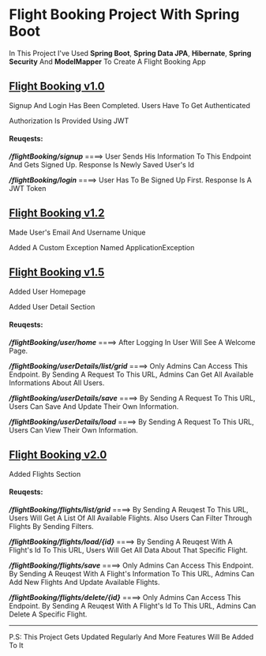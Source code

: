 <h1>Flight Booking Project With Spring Boot</h1>

<p>In This Project I've Used <strong>Spring Boot</strong>, <strong>Spring Data JPA</strong>, <strong>Hibernate</strong>, <strong>Spring Security</strong> And <strong>ModelMapper</strong> To Create A Flight Booking App</p>

<h2><u>Flight Booking v1.0</u></h2>

<p>Signup And Login Has Been Completed. Users Have To Get Authenticated</p>
<p>Authorization Is Provided Using JWT</p>

<h4>Reuqests:</h4>

<p><strong><i>/flightBooking/signup</i></strong> ====> User Sends His Information To This Endpoint And Gets Signed Up. Response Is Newly Saved User's Id</p>
<p><strong><i>/flightBooking/login</i></strong> ====> User Has To Be Signed Up First. Response Is A JWT Token</p>

<h2><u>Flight Booking v1.2</u></h2>

<p>Made User's Email And Username Unique</p>
<p>Added A Custom Exception Named ApplicationException</p>

<h2><u>Flight Booking v1.5</u></h2>

<p>Added User Homepage</p>
<p>Added User Detail Section</p>

<h4>Reuqests:</h4>

<p><strong><i>/flightBooking/user/home</i></strong> ====> After Logging In User Will See A Welcome Page.</p>
<p><strong><i>/flightBooking/userDetails/list/grid</i></strong> ====> Only Admins Can Access This Endpoint. By Sending A Request To This URL, Admins Can Get All Available Informations About All Users.</p>
<p><strong><i>/flightBooking/userDetails/save</i></strong> ====> By Sending A Request To This URL, Users Can Save And Update Their Own Information.</p>
<p><strong><i>/flightBooking/userDetails/load</i></strong> ====> By Sending A Request To This URL, Users Can View Their Own Information.</p>

<h2><u>Flight Booking v2.0</u></h2>

<p>Added Flights Section</p>

<h4>Reuqests:</h4>

<p><strong><i>/flightBooking/flights/list/grid</i></strong> ====> By Sending A Reuqest To This URL, Users Will Get A List Of All Available Flights. Also Users Can Filter Through Flights By Sending Filters.</p>
<p><strong><i>/flightBooking/flights/load/{id}</i></strong> ====> By Sending A Reuqest With A Flight's Id To This URL, Users Will Get All Data About That Specific Flight.</p>
<p><strong><i>/flightBooking/flights/save</i></strong> ====> Only Admins Can Access This Endpoint. By Sending A Reuqest With A Flight's Information To This URL, Admins Can Add New Flights And Update Available Flights.</p>
<p><strong><i>/flightBooking/flights/delete/{id}</i></strong> ====> Only Admins Can Access This Endpoint. By Sending A Reuqest With A Flight's Id To This URL, Admins Can Delete A Specific Flight.</p>


<hr/>
<p>P.S: This Project Gets Updated Regularly And More Features Will Be Added To It</p>